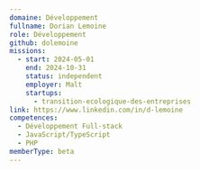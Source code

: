 ```yaml
---
domaine: Développement
fullname: Dorian Lemoine
role: Développement
github: dolemoine
missions:
  - start: 2024-05-01
    end: 2024-10-31
    status: independent
    employer: Malt
    startups:
      - transition-ecologique-des-entreprises
link: https://www.linkedin.com/in/d-lemoine
competences:
  - Développement Full-stack
  - JavaScript/TypeScript
  - PHP
memberType: beta
---
```

